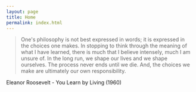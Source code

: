 ```yaml
---
layout: page
title: Home
permalink: index.html
---
```


> One's philosophy is not best expressed in words; it is expressed in the
> choices one makes. In stopping to think through the meaning of what I have
> learned, there is much that I believe intensely, much I am unsure of. In the
> long run, we shape our lives and we shape ourselves. The process never ends
> until we die. And, the choices we make are ultimately our own responsibility.

Eleanor Roosevelt - You Learn by Living (1960)
